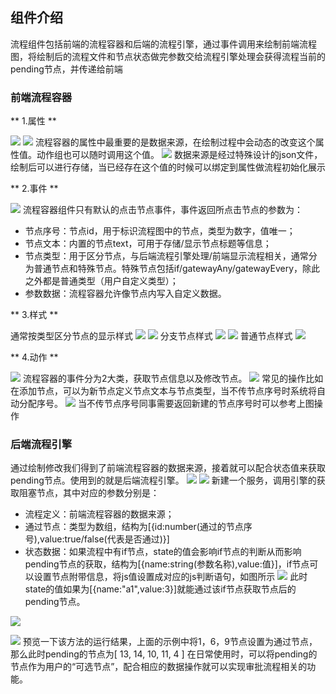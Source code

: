 ## 组件介绍
流程组件包括前端的流程容器和后端的流程引擎，通过事件调用来绘制前端流程图，将绘制后的流程文件和节点状态做完参数交给流程引擎处理会获得流程当前的pending节点，并传递给前端
### 前端流程容器
** 1.属性 **

![](https://file3.ih5.cn/v35/files/1b0d5832496a7e8d59ca467160cc6822_885_165_31.png)
![](https://file3.ih5.cn/v35/files/4602061247d6d1eef4e237ba8c753b0f_5989_270_234.png)
流程容器的属性中最重要的是数据来源，在绘制过程中会动态的改变这个属性值。动作组也可以随时调用这个值。
![](https://file3.ih5.cn/v35/files/bab28fca49e032a23e8bf079c74c5bfe_6250_266_234.png)
数据来源是经过特殊设计的json文件，绘制后可以进行存储，当已经存在这个值的时候可以绑定到属性做流程初始化展示

** 2.事件 **

![](https://file3.ih5.cn/v35/files/44f1de6f8ef29b36bac37e755094cffd_17283_873_345.png)
流程容器组件只有默认的点击节点事件，事件返回所点击节点的参数为：
- 节点序号：节点id，用于标识流程图中的节点，类型为数字，值唯一；
- 节点文本：内置的节点text，可用于存储/显示节点标题等信息；
- 节点类型：用于区分节点，与后端流程引擎处理/前端显示流程相关，通常分为普通节点和特殊节点。特殊节点包括if/gatewayAny/gatewayEvery，除此之外都是普通类型（用户自定义类型）；
- 参数数据：流程容器允许像节点内写入自定义数据。

** 3.样式 **

通常按类型区分节点的显示样式
![](https://file3.ih5.cn/v35/files/af2e2dd0ff248ca8f563b2d795cc90b9_3922_279_176.png)
![](https://file3.ih5.cn/v35/files/4ce4236d6b0e20c3e88a3c05da008162_2858_257_101.png)
分支节点样式
![](https://file3.ih5.cn/v35/files/7f01ed8f8ce32a996f6c818b87e14d38_3902_286_176.png)
![](https://file3.ih5.cn/v35/files/dcb35d273617ff17a8d9ca97c92688a1_3082_260_91.png)
普通节点样式
![](https://file3.ih5.cn/v35/files/9799629473c3ef6e017f02baff64fbf5_13570_767_206.png)

** 4.动作 **

![](https://file3.ih5.cn/v35/files/30f340ac063389950386ceeb7a8f4afc_17214_747_292.png)
流程容器的事件分为2大类，获取节点信息以及修改节点。
![](https://file3.ih5.cn/v35/files/b8046df1321617b0acd748a51a7286ee_7906_787_123.png)
常见的操作比如在添加节点，可以为新节点定义节点文本与节点类型，当不传节点序号时系统将自动分配序号。
![](https://file3.ih5.cn/v35/files/0c95980c59ea9970afdb14c8d764cbb4_9438_989_103.png)
当不传节点序号同事需要返回新建的节点序号时可以参考上图操作

### 后端流程引擎

通过绘制修改我们得到了前端流程容器的数据来源，接着就可以配合状态值来获取pending节点。使用到的就是后端流程引擎。
![](https://file3.ih5.cn/v35/files/28a0f18b27a1f79cff1aa4d0e9196f43_1168_174_35.png)
![](https://file3.ih5.cn/v35/files/e27c37a5406c74396b360a93f233bf1f_37191_893_490.png)
新建一个服务，调用引擎的获取阻塞节点，其中对应的参数分别是：
- 流程定义：前端流程容器的数据来源；
- 通过节点：类型为数组，结构为[{id:number(通过的节点序号),value:true/false(代表是否通过)}]
- 状态数据：如果流程中有if节点，state的值会影响if节点的判断从而影响pending节点的获取，结构为[{name:string(参数名称),value:值}]，if节点可以设置节点附带信息，将js值设置成对应的js判断语句，如图所示
![](https://file3.ih5.cn/v35/files/06f13de92d1c3f6c6a8776bf18f46475_7854_787_122.png)
此时state的值如果为[{name:"a1",value:3}]就能通过该if节点获取节点后的pending节点。

![](https://file3.ih5.cn/v35/files/a6a8b952043d497e2c4232f0851deb82_13705_715_429.png)

![](https://file3.ih5.cn/v35/files/26f1a01c268f7724da44c51237c97e2c_934_197_19.png)
预览一下该方法的运行结果，上面的示例中将1，6，9节点设置为通过节点，那么此时pending的节点为[ 13, 14, 10, 11, 4 ]
在日常使用时，可以将pending的节点作为用户的“可选节点”，配合相应的数据操作就可以实现审批流程相关的功能。